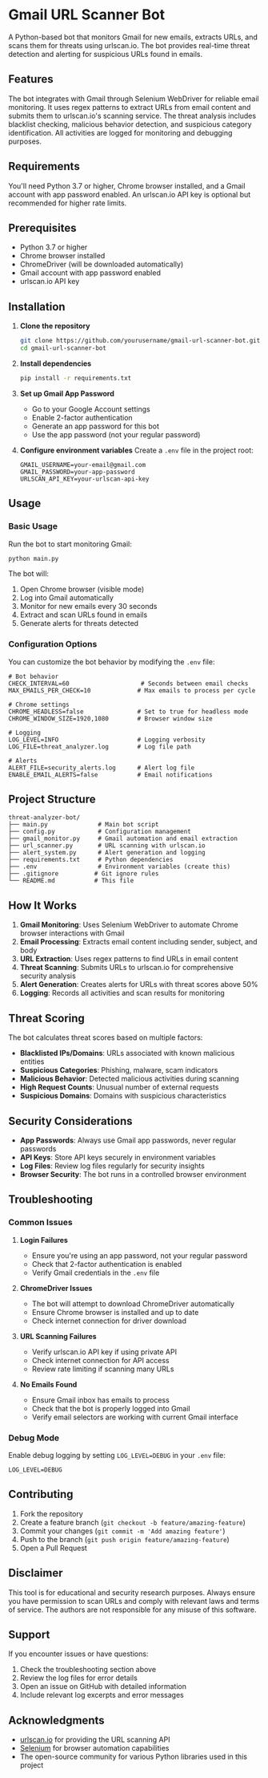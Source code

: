 # Gmail URL Scanner Bot

A Python-based bot that monitors Gmail for new emails, extracts URLs, and scans them for threats using urlscan.io. The bot provides real-time threat detection and alerting for suspicious URLs found in emails.

## Features

The bot integrates with Gmail through Selenium WebDriver for reliable email monitoring. It uses regex patterns to extract URLs from email content and submits them to urlscan.io's scanning service. The threat analysis includes blacklist checking, malicious behavior detection, and suspicious category identification. All activities are logged for monitoring and debugging purposes.

## Requirements

You'll need Python 3.7 or higher, Chrome browser installed, and a Gmail account with app password enabled. An urlscan.io API key is optional but recommended for higher rate limits.


## Prerequisites

- Python 3.7 or higher
- Chrome browser installed
- ChromeDriver (will be downloaded automatically)
- Gmail account with app password enabled
- urlscan.io API key

## Installation

1. **Clone the repository**
   ```bash
   git clone https://github.com/yourusername/gmail-url-scanner-bot.git
   cd gmail-url-scanner-bot
   ```

2. **Install dependencies**
   ```bash
   pip install -r requirements.txt
   ```

3. **Set up Gmail App Password**
   - Go to your Google Account settings
   - Enable 2-factor authentication
   - Generate an app password for this bot
   - Use the app password (not your regular password)

4. **Configure environment variables**
   Create a `.env` file in the project root:
   ```env
   GMAIL_USERNAME=your-email@gmail.com
   GMAIL_PASSWORD=your-app-password
   URLSCAN_API_KEY=your-urlscan-api-key
   ```

## Usage

### Basic Usage

Run the bot to start monitoring Gmail:

```bash
python main.py
```

The bot will:
1. Open Chrome browser (visible mode)
2. Log into Gmail automatically
3. Monitor for new emails every 30 seconds
4. Extract and scan URLs found in emails
5. Generate alerts for threats detected

### Configuration Options

You can customize the bot behavior by modifying the `.env` file:

```env
# Bot behavior
CHECK_INTERVAL=60                    # Seconds between email checks
MAX_EMAILS_PER_CHECK=10             # Max emails to process per cycle

# Chrome settings
CHROME_HEADLESS=false               # Set to true for headless mode
CHROME_WINDOW_SIZE=1920,1080        # Browser window size

# Logging
LOG_LEVEL=INFO                      # Logging verbosity
LOG_FILE=threat_analyzer.log        # Log file path

# Alerts
ALERT_FILE=security_alerts.log      # Alert log file
ENABLE_EMAIL_ALERTS=false           # Email notifications
```

## Project Structure

```
threat-analyzer-bot/
├── main.py              # Main bot script
├── config.py            # Configuration management
├── gmail_monitor.py     # Gmail automation and email extraction
├── url_scanner.py       # URL scanning with urlscan.io
├── alert_system.py      # Alert generation and logging
├── requirements.txt     # Python dependencies
├── .env                 # Environment variables (create this)
├── .gitignore          # Git ignore rules
└── README.md           # This file
```

## How It Works

1. **Gmail Monitoring**: Uses Selenium WebDriver to automate Chrome browser interactions with Gmail
2. **Email Processing**: Extracts email content including sender, subject, and body
3. **URL Extraction**: Uses regex patterns to find URLs in email content
4. **Threat Scanning**: Submits URLs to urlscan.io for comprehensive security analysis
5. **Alert Generation**: Creates alerts for URLs with threat scores above 50%
6. **Logging**: Records all activities and scan results for monitoring

## Threat Scoring

The bot calculates threat scores based on multiple factors:
- **Blacklisted IPs/Domains**: URLs associated with known malicious entities
- **Suspicious Categories**: Phishing, malware, scam indicators
- **Malicious Behavior**: Detected malicious activities during scanning
- **High Request Counts**: Unusual number of external requests
- **Suspicious Domains**: Domains with suspicious characteristics

## Security Considerations

- **App Passwords**: Always use Gmail app passwords, never regular passwords
- **API Keys**: Store API keys securely in environment variables
- **Log Files**: Review log files regularly for security insights
- **Browser Security**: The bot runs in a controlled browser environment

## Troubleshooting

### Common Issues

1. **Login Failures**
   - Ensure you're using an app password, not your regular password
   - Check that 2-factor authentication is enabled
   - Verify Gmail credentials in the `.env` file

2. **ChromeDriver Issues**
   - The bot will attempt to download ChromeDriver automatically
   - Ensure Chrome browser is installed and up to date
   - Check internet connection for driver download

3. **URL Scanning Failures**
   - Verify urlscan.io API key if using private API
   - Check internet connection for API access
   - Review rate limiting if scanning many URLs

4. **No Emails Found**
   - Ensure Gmail inbox has emails to process
   - Check that the bot is properly logged into Gmail
   - Verify email selectors are working with current Gmail interface

### Debug Mode

Enable debug logging by setting `LOG_LEVEL=DEBUG` in your `.env` file:

```env
LOG_LEVEL=DEBUG
```

## Contributing

1. Fork the repository
2. Create a feature branch (`git checkout -b feature/amazing-feature`)
3. Commit your changes (`git commit -m 'Add amazing feature'`)
4. Push to the branch (`git push origin feature/amazing-feature`)
5. Open a Pull Request


## Disclaimer

This tool is for educational and security research purposes. Always ensure you have permission to scan URLs and comply with relevant laws and terms of service. The authors are not responsible for any misuse of this software.

## Support

If you encounter issues or have questions:
1. Check the troubleshooting section above
2. Review the log files for error details
3. Open an issue on GitHub with detailed information
4. Include relevant log excerpts and error messages

## Acknowledgments

- [urlscan.io](https://urlscan.io) for providing the URL scanning API
- [Selenium](https://selenium.dev/) for browser automation capabilities
- The open-source community for various Python libraries used in this project 